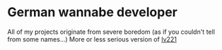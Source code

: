 # German wannabe developer

All of my projects originate from severe boredom (as if you couldn't tell from some names...)
More or less serious version of [Iv221](https://github.com/iv221)
